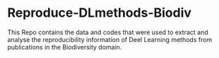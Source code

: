 # Reproduce-DLmethods-Biodiv
This Repo contains the data and codes that were used to extract and analyse the reproducibility information of Deel Learning methods from publications in the Biodiversity domain.
